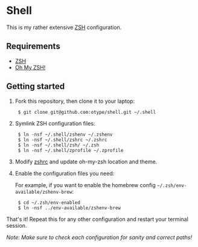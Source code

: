 # Shell

This is my rather extensive [ZSH](http://www.zsh.org/) configuration.

## Requirements

- [ZSH](http://www.zsh.org/)
- [Oh My ZSH!](https://ohmyz.sh/)

## Getting started

1. Fork this repository, then clone it to your laptop:

        $ git clone git@github.com:otype/shell.git ~/.shell

2. Symlink ZSH configuration files:

        $ ln -nsf ~/.shell/zshenv ~/.zshenv
        $ ln -nsf ~/.shell/zshrc ~/.zshrc
        $ ln -nsf ~/.shell/zsh/ ~/.zsh
        $ ln -nsf ~/.shell/zprofile ~/.zprofile

3. Modify [zshrc](/otype/shell/blob/master/zsh/zshrc) and update oh-my-zsh location and theme.

4. Enable the configuration files you need:

    For example, if you want to enable the homebrew config `~/.zsh/env-available/zshenv-brew`:

        $ cd ~/.zsh/env-enabled
        $ ln -nsf ../env-available/zshenv-brew


That's it! Repeat this for any other configuration and restart your terminal session.

_Note: Make sure to check each configuration for sanity and correct paths!_
